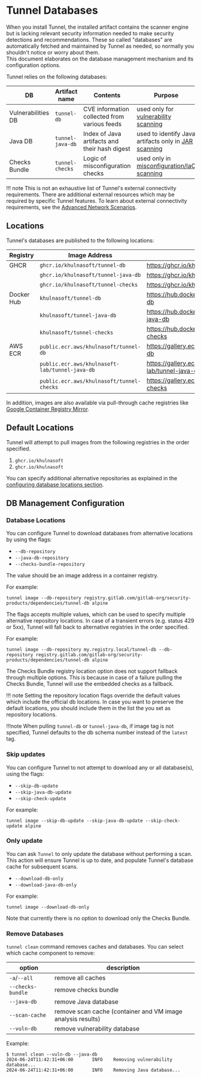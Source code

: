 # Tunnel Databases

When you install Tunnel, the installed artifact contains the scanner engine but is lacking relevant security information needed to make security detections and recommendations.
These so called "databases" are automatically fetched and maintained by Tunnel as needed, so normally you shouldn't notice or worry about them.  
This document elaborates on the database management mechanism and its configuration options.

Tunnel relies on the following databases:

| DB                 | Artifact name    | Contents                                      | Purpose                                                                                    |
| ------------------ | ---------------- | --------------------------------------------- | ------------------------------------------------------------------------------------------ |
| Vulnerabilities DB | `tunnel-db`      | CVE information collected from various feeds  | used only for [vulnerability scanning](../scanner/vulnerability.md)                        |
| Java DB            | `tunnel-java-db` | Index of Java artifacts and their hash digest | used to identify Java artifacts only in [JAR scanning](../coverage/language/java.md)       |
| Checks Bundle      | `tunnel-checks`  | Logic of misconfiguration checks              | used only in [misconfiguration/IaC scanning](../scanner/misconfiguration/check/builtin.md) |

!!! note
This is not an exhaustive list of Tunnel's external connectivity requirements.
There are additional external resources which may be required by specific Tunnel features.
To learn about external connectivity requirements, see the [Advanced Network Scenarios](../advanced/air-gap.md).

## Locations

Tunnel's databases are published to the following locations:

| Registry   | Image Address                                  | Link                                                    |
| ---------- | ---------------------------------------------- | ------------------------------------------------------- |
| GHCR       | `ghcr.io/khulnasoft/tunnel-db`                 | <https://ghcr.io/khulnasoft/tunnel-db>                  |
|            | `ghcr.io/khulnasoft/tunnel-java-db`            | <https://ghcr.io/khulnasoft/tunnel-java-db>             |
|            | `ghcr.io/khulnasoft/tunnel-checks`             | <https://ghcr.io/khulnasoft/tunnel-checks>              |
| Docker Hub | `khulnasoft/tunnel-db`                         | <https://hub.docker.com/r/khulnasoft/tunnel-db>         |
|            | `khulnasoft/tunnel-java-db`                    | <https://hub.docker.com/r/khulnasoft/tunnel-java-db>    |
|            | `khulnasoft/tunnel-checks`                     | <https://hub.docker.com/r/khulnasoft/tunnel-checks>     |
| AWS ECR    | `public.ecr.aws/khulnasoft/tunnel-db`          | <https://gallery.ecr.aws/khulnasoft/tunnel-db>          |
|            | `public.ecr.aws/khulnasoft-lab/tunnel-java-db` | <https://gallery.ecr.aws/khulnasoft-lab/tunnel-java-db> |
|            | `public.ecr.aws/khulnasoft/tunnel-checks`      | <https://gallery.ecr.aws/khulnasoft/tunnel-checks>      |

In addition, images are also available via pull-through cache registries like [Google Container Registry Mirror](https://cloud.google.com/artifact-registry/docs/pull-cached-dockerhub-images).

## Default Locations

Tunnel will attempt to pull images from the following registries in the order specified.

1. `ghcr.io/khulnasoft`
2. `ghcr.io/khulnasoft`

You can specify additional alternative repositories as explained in the [configuring database locations section](#database-locations).

## DB Management Configuration

### Database Locations

You can configure Tunnel to download databases from alternative locations by using the flags:

- `--db-repository`
- `--java-db-repository`
- `--checks-bundle-repository`

The value should be an image address in a container registry.

For example:

```
tunnel image --db-repository registry.gitlab.com/gitlab-org/security-products/dependencies/tunnel-db alpine
```

The flags accepts multiple values, which can be used to specify multiple alternative repository locations. In case of a transient errors (e.g. status 429 or 5xx), Tunnel will fall back to alternative registries in the order specified.

For example:

```
tunnel image --db-repository my.registry.local/tunnel-db --db-repository registry.gitlab.com/gitlab-org/security-products/dependencies/tunnel-db alpine
```

The Checks Bundle registry location option does not support fallback through multiple options. This is because in case of a failure pulling the Checks Bundle, Tunnel will use the embedded checks as a fallback.

!!! note
Setting the repository location flags override the default values which include the official db locations. In case you want to preserve the default locations, you should include them in the list the you set as repository locations.

!!!note
When pulling `tunnel-db` or `tunnel-java-db`, if image tag is not specified, Tunnel defaults to the db schema number instead of the `latest` tag.

### Skip updates

You can configure Tunnel to not attempt to download any or all database(s), using the flags:

- `--skip-db-update`
- `--skip-java-db-update`
- `--skip-check-update`

For example:

```
tunnel image --skip-db-update --skip-java-db-update --skip-check-update alpine
```

### Only update

You can ask `Tunnel` to only update the database without performing a scan. This action will ensure Tunnel is up to date, and populate Tunnel's database cache for subsequent scans.

- `--download-db-only`
- `--download-java-db-only`

For example:

```
tunnel image --download-db-only
```

Note that currently there is no option to download only the Checks Bundle.

### Remove Databases

`tunnel clean` command removes caches and databases.
You can select which cache component to remove:

| option            | description                                                 |
| ----------------- | ----------------------------------------------------------- |
| `-a`/`--all`      | remove all caches                                           |
| `--checks-bundle` | remove checks bundle                                        |
| `--java-db`       | remove Java database                                        |
| `--scan-cache`    | remove scan cache (container and VM image analysis results) |
| `--vuln-db`       | remove vulnerability database                               |

Example:

```
$ tunnel clean --vuln-db --java-db
2024-06-24T11:42:31+06:00       INFO    Removing vulnerability database...
2024-06-24T11:42:31+06:00       INFO    Removing Java database...
```
